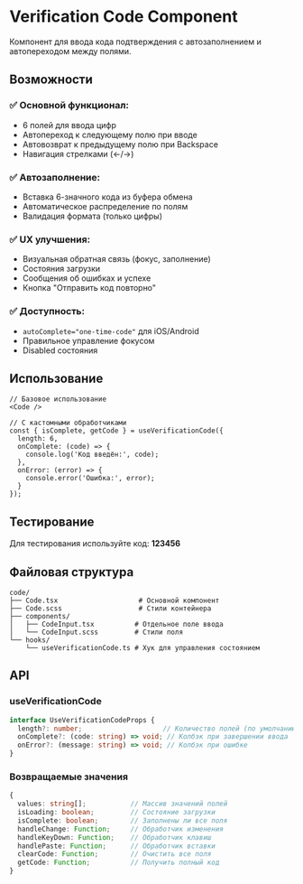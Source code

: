 # Verification Code Component

Компонент для ввода кода подтверждения с автозаполнением и автопереходом между полями.

## Возможности

### ✅ **Основной функционал:**
- 6 полей для ввода цифр
- Автопереход к следующему полю при вводе
- Автовозврат к предыдущему полю при Backspace
- Навигация стрелками (←/→)

### ✅ **Автозаполнение:**
- Вставка 6-значного кода из буфера обмена
- Автоматическое распределение по полям
- Валидация формата (только цифры)

### ✅ **UX улучшения:**
- Визуальная обратная связь (фокус, заполнение)
- Состояния загрузки
- Сообщения об ошибках и успехе
- Кнопка "Отправить код повторно"

### ✅ **Доступность:**
- `autoComplete="one-time-code"` для iOS/Android
- Правильное управление фокусом
- Disabled состояния

## Использование

```tsx
// Базовое использование
<Code />

// С кастомными обработчиками
const { isComplete, getCode } = useVerificationCode({
  length: 6,
  onComplete: (code) => {
    console.log('Код введён:', code);
  },
  onError: (error) => {
    console.error('Ошибка:', error);
  }
});
```

## Тестирование

Для тестирования используйте код: **123456**

## Файловая структура

```
code/
├── Code.tsx                    # Основной компонент
├── Code.scss                   # Стили контейнера
├── components/
│   ├── CodeInput.tsx          # Отдельное поле ввода
│   └── CodeInput.scss         # Стили поля
└── hooks/
    └── useVerificationCode.ts # Хук для управления состоянием
```

## API

### useVerificationCode

```typescript
interface UseVerificationCodeProps {
  length?: number;                    // Количество полей (по умолчанию 6)
  onComplete?: (code: string) => void; // Колбэк при завершении ввода
  onError?: (message: string) => void; // Колбэк при ошибке
}
```

### Возвращаемые значения

```typescript
{
  values: string[];           // Массив значений полей
  isLoading: boolean;         // Состояние загрузки
  isComplete: boolean;        // Заполнены ли все поля
  handleChange: Function;     // Обработчик изменения
  handleKeyDown: Function;    // Обработчик клавиш
  handlePaste: Function;      // Обработчик вставки
  clearCode: Function;        // Очистить все поля
  getCode: Function;          // Получить полный код
}
```
